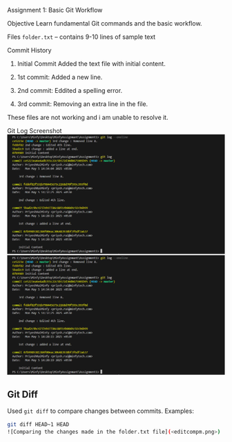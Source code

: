 Assignment 1: Basic Git Workflow

Objective
Learn fundamental Git commands and the basic workflow.

Files
`folder.txt` – contains 9-10 lines of sample text

Commit History
1. Initial Commit
Added the text file with initial content.

2. 1st commit:
Added a new line.

3. 2nd commit:
Eddited a spelling error.

4. 3rd commit:
Removing an extra line in the file.

These files are not working and i am unable to resolve it.

Git Log Screenshot
![Git Log Output](./ss/gitlog3.png) 
![Git log output](<git_log.png>)

## Git Diff    
Used `git diff` to compare changes between commits. Examples:
```bash
git diff HEAD~1 HEAD
![Comparing the changes made in the folder.txt file](<editcompm.png>)
